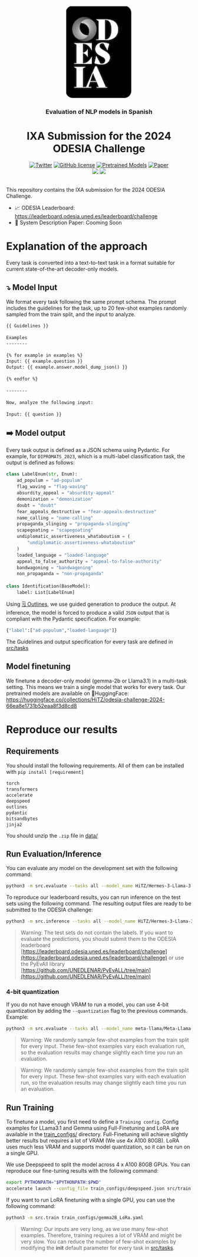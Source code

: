 <p align="center">
    <br>
    <img src="ODESIA.png" style="height: 250px;">
    <br>
    <h3 align="center">Evaluation of NLP models in Spanish</h3>
    <h1 align="center">IXA Submission for the 2024 ODESIA Challenge</h1>
    


<p align="center">
    <a href="https://twitter.com/intent/tweet?text=The+IXA+Code+for+Odesia:&url=https%3A%2F%2Fgithub.com%2Fhitz-zentroa%2FOdesia-Struct"><img alt="Twitter" src="https://img.shields.io/twitter/url?style=social&url=https%3A%2F%2Fgithub.com%2Fhitz-zentroa%2FOdesia-Struct"></a>
    <a href="https://github.com/hitz-zentroa/Odesia-Struct/blob/main/LICENSE.md"><img alt="GitHub license" src="https://img.shields.io/github/license/hitz-zentroa/Odesia-Struct"></a>
    <a href="https://huggingface.co/collections/HiTZ/odesia-challenge-2024-66ea8e1731b52eaa8f3d8cd8"><img alt="Pretrained Models" src="https://img.shields.io/badge/🤗HuggingFace-Pretrained Models-green"></a>
    <a href="https://upload.wikimedia.org/wikipedia/commons/8/80/Comingsoon.png"><img alt="Paper" src="https://img.shields.io/badge/📖-Paper-orange"></a>
<br>
     <a href="http://www.hitz.eus/"><img src="https://img.shields.io/badge/HiTZ-Basque%20Center%20for%20Language%20Technology-blueviolet"></a>
    <a href="http://www.ixa.eus/?language=en"><img src="https://img.shields.io/badge/IXA-%20NLP%20Group-ff3333"></a>
    <br>
     <br>
</p>


This repository contains the IXA submission for the 2024 ODESIA Challenge.
- 📈 ODESIA Leaderboard: https://leaderboard.odesia.uned.es/leaderboard/challenge
- 📒 System Description Paper: Cooming Soon


# Explanation of the approach

Every task is converted into a text-to-text task in a format suitable for current state-of-the-art decoder-only models. 

## ⤵️ Model Input
We format every task following the same prompt schema. The prompt includes the guidelines for the task, up to 20 few-shot examples randomly sampled from the train split, and the input to analyze. 

```jinja
{{ Guidelines }}

Examples
--------

{% for example in examples %}
Input: {{ example.question }}
Output: {{ example.answer.model_dump_json() }}

{% endfor %}

--------

Now, analyze the following input:

Input: {{ question }}
```

## ➡️ Model output

Every task output is defined as a JSON schema using Pydantic. For example, for `DIPROMATS_2023`, which is a multi-label classification task, the output is defined as follows:


```python
class LabelEnum(str, Enum):
    ad_populum = "ad-populum"
    flag_waving = "flag-waving"
    absurdity_appeal = "absurdity-appeal"
    demonization = "demonization"
    doubt = "doubt"
    fear_appeals_destructive = "fear-appeals-destructive"
    name_calling = "name-calling"
    propaganda_slinging = "propaganda-slinging"
    scapegoating = "scapegoating"
    undiplomatic_assertiveness_whataboutism = (
        "undiplomatic-assertiveness-whataboutism"
    )
    loaded_language = "loaded-language"
    appeal_to_false_authority = "appeal-to-false-authority"
    bandwagoning = "bandwagoning"
    non_propaganda = "non-propaganda"

class Identification(BaseModel):
    label: List[LabelEnum]
```


Using [🗒️ Outlines](https://github.com/dottxt-ai/outlines), we use guided generation to produce the output. At inference, the model is forced to produce a valid `JSON` output that is compliant with the Pydantic specification. For example:


```python
{"label":["ad-populum","loaded-language"]}
```


The Guidelines and output specification for every task are defined in [src/tasks](src/tasks)

## Model finetuning

We finetune a decoder-only model (gemma-2b or Llama3.1) in a multi-task setting. This means we train a single model that works for every task. Our pretrained models are available on 🤗HuggingFace: https://huggingface.co/collections/HiTZ/odesia-challenge-2024-66ea8e1731b52eaa8f3d8cd8

# Reproduce our results

## Requirements

You should install the following requirements. All of them can be installed with `pip install [requirement]`


```
torch
transformers
accelerate
deepspeed
outlines
pydantic
bitsandbytes
jinja2
```


You should unzip the `.zip` file in [data/](data/)

## Run Evaluation/Inference

You can evaluate any model on the development set with the following command:

```bash
python3 -m src.evaluate --tasks all --model_name HiTZ/Hermes-3-Llama-3.1-8B_ODESIA --output_dir results/finetune/Hermes-3-Llama-3.1-8B_ODESIA
```

To reproduce our leaderboard results, you can run inference on the test sets using the following command. The resulting output files are ready to be submitted to the ODESIA challenge:

```bash
python3 -m src.inference --tasks all --model_name HiTZ/Hermes-3-Llama-3.1-8B_ODESIA --output_dir results/finetune/Hermes-3-Llama-3.1-8B_ODESIA
```


> Warning: The test sets do not contain the labels. If you want to evaluate the predictions, you should submit them to the ODESIA leaderboard [https://leaderboard.odesia.uned.es/leaderboard/challenge](https://leaderboard.odesia.uned.es/leaderboard/challenge) or use the PyEvAll library [https://github.com/UNEDLENAR/PyEvALL/tree/main](https://github.com/UNEDLENAR/PyEvALL/tree/main)

### 4-bit quantization
If you do not have enough VRAM to run a model, you can use 4-bit quantization by adding the `--quantization` flag to the previous commands. Example:


```bash
python3 -m src.evaluate --tasks all --model_name meta-llama/Meta-Llama-3-70B-Instruct --output_dir results/zero-shot/Llama-3-70B-Instruct --quantization
```
> Warning: We randomly sample few-shot examples from the train split for every input. These few-shot examples vary each evaluation run, so the evaluation results may change slightly  each time you run an evaluation. 

> Warning: We randomly sample few-shot examples from the train split for every input. These few-shot examples vary with each evaluation run, so the evaluation results may change slightly each time you run an evaluation. 

## Run Training

To finetune a model, you first need to define a `Training config`. Config examples for LLama3.1 and Gemma using Full-Finetuning and LoRA are available in the [train_configs/](train_configs/) directory. Full-Finetuning will achieve slightly better results but requires a lot of VRAM (We use 4x A100 80GB). LoRA uses much less VRAM and supports model quantization, so it can be run on a single GPU. 

We use Deepspeed to split the model across 4 x A100 80GB GPUs. You can reproduce our fine-tuning results with the following command:

```bash
export PYTHONPATH="$PYTHONPATH:$PWD"
accelerate launch --config_file train_configs/deepspeed.json src/train.py train_configs/llama8b.yaml

```


If you want to run LoRA finetuning with a single GPU, you can use the following command:


```bash
python3 -m src.train train_configs/gemma2B_LoRa.yaml
```


> Warning: Our inputs are very long, as we use many few-shot examples. Therefore, training requires a lot of VRAM and might be very slow. You can reduce the number of few-shot examples by modifying the __init__ default parameter for every task in [src/tasks](src/tasks). 